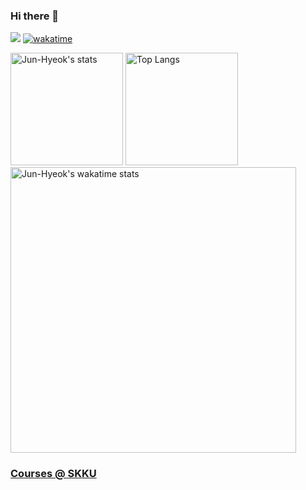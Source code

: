### Hi there 👋
![](https://komarev.com/ghpvc/?username=jun-hyeok)
[![wakatime](https://wakatime.com/badge/user/3125fece-1483-4e4e-a9b4-5a05654489ff.svg)](https://wakatime.com/@3125fece-1483-4e4e-a9b4-5a05654489ff)

[<img height="180em" alt="Jun-Hyeok's stats" src="https://github-readme-stats.vercel.app/api?username=jun-hyeok&show_icons=true&theme=vue-dark&count_private=true&include_all_commits=true&hide_border=true" />](https://github.com/jun-hyeok?tab=repositories)
[<img height="180em" alt="Top Langs" src="https://github-readme-stats.vercel.app/api/top-langs/?username=jun-hyeok&layout=compact&langs_count=6&hide_border=true&theme=vue-dark" />](https://github.com/jun-hyeok?tab=repositories)
[<img width="456.92em" alt="Jun-Hyeok's wakatime stats" src="https://github-readme-stats.vercel.app/api/wakatime?username=3125fece-1483-4e4e-a9b4-5a05654489ff&langs_count=3&theme=vue-dark" />](https://wakatime.com/@3125fece-1483-4e4e-a9b4-5a05654489ff)

### [Courses @ SKKU](https://github.com/jun-hyeok?tab=repositories&q=skku&sort=name)
